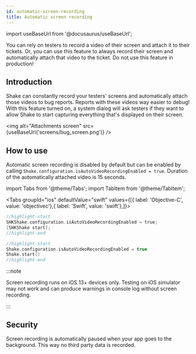 ```yaml
---
id: automatic-screen-recording
title: Automatic screen recording
---
```

import useBaseUrl from '@docusaurus/useBaseUrl';

You can rely on testers to record a video of their screen and attach it to their tickets.
Or, you can use this feature to always record their screen and automatically attach that video to the ticket.
Do not use this feature in production!

## Introduction
Shake can constantly record your testers' screens and automatically attach those videos to bug reports. Reports with these videos way easier to debug! With this feature turned on, a system dialog will ask testers if they want to allow Shake to start capturing everything that's displayed on their screen.

<img
  alt="Attachments screen"
  src={useBaseUrl('screens/bug_screen.png')}
/>

## How to use
Automatic screen recording is disabled by default but can be enabled by calling `Shake.configuration.isAutoVideoRecordingEnabled = true`. 
Duration of the automatically attached video is 15 seconds.

import Tabs from '@theme/Tabs';
import TabItem from '@theme/TabItem';

<Tabs groupId="ios" defaultValue="swift" values={[{ label: 'Objective-C', value: 'objectivec'},{ label: 'Swift', value: 'swift'},]}><TabItem value="objectivec">

```objectivec title="AppDelegate.m"
//highlight-start
SHKShake.configuration.isAutoVideoRecordingEnabled = true;
[SHKShake start];
//highlight-end
```

</TabItem><TabItem value="swift">

```swift title="AppDelegate.swift"
//highlight-start
Shake.configuration.isAutoVideoRecordingEnabled = true
Shake.start()
//highlight-end
```

</TabItem></Tabs>

:::note

Screen recording runs on iOS 13+ devices only. Testing on iOS simulator may not work and can produce warnings in console log without screen recording.

:::

## Security

Screen recording is automatically paused when your app goes to the background. This way no third party data is recorded.
